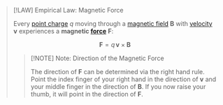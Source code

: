 >[!LAW] Empirical Law: Magnetic Force
>
>Every [point charge](../Electric%20Charge.md) $q$ moving through a [magnetic field](Magnetic%20Field.md) $\boldsymbol{B}$ with [velocity](../../Kinematics/Translation/Velocity.md) $\boldsymbol{v}$ experiences a **magnetic [force](../../Mechanics/Force.md)** $\boldsymbol{F}$:
>
>$$
>\boldsymbol{F} = q\, \boldsymbol{v} \times \boldsymbol{B}
>$$
>
>>[!NOTE] Note: Direction of the Magnetic Force
>>
>>The direction of $\boldsymbol{F}$ can be determined via the right hand rule. Point the index finger of your right hand in the direction of $\boldsymbol{v}$ and your middle finger in the direction of $\boldsymbol{B}$. If you now raise your thumb, it will point in the direction of $\boldsymbol{F}$.
>>
>